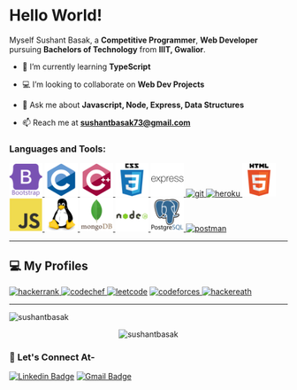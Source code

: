 <h1>Hello World!</h1>
Myself Sushant Basak, a <b>Competitive Programmer</b>, <b> Web Developer </b> pursuing <b>Bachelors of Technology</b> from <b>IIIT, Gwalior</b>.

- 🌱 I’m currently learning **TypeScript**

- :computer: I’m looking to collaborate on **Web Dev Projects**

- 💬 Ask me about **Javascript, Node, Express, Data Structures**

- 📫 Reach me at **sushantbasak73@gmail.com**


<h3 align="left">Languages and Tools:</h3>
<a href="https://getbootstrap.com" target="_blank"> <img src="https://raw.githubusercontent.com/devicons/devicon/master/icons/bootstrap/bootstrap-plain-wordmark.svg" alt="bootstrap" width="60" height="60"/> </a> <a href="https://www.cprogramming.com/" target="_blank"> <img src="https://raw.githubusercontent.com/devicons/devicon/master/icons/c/c-original.svg" alt="c" width="60" height="60"/> </a> </a> <a href="https://www.w3schools.com/cpp/" target="_blank"> <img src="https://raw.githubusercontent.com/devicons/devicon/master/icons/cplusplus/cplusplus-original.svg" alt="cplusplus" width="60" height="60"/> </a> <a href="https://www.w3schools.com/css/" target="_blank"> <img src="https://raw.githubusercontent.com/devicons/devicon/master/icons/css3/css3-original-wordmark.svg" alt="css3" width="60" height="60"/> </a> </a> <a href="https://expressjs.com" target="_blank"> <img src="https://raw.githubusercontent.com/devicons/devicon/master/icons/express/express-original-wordmark.svg" alt="express" width="60" height="60"/> </a> <a href="https://git-scm.com/" target="_blank"> <img src="https://www.vectorlogo.zone/logos/git-scm/git-scm-icon.svg" alt="git" width="60" height="60"/> </a> <a href="https://heroku.com" target="_blank"> <img src="https://www.vectorlogo.zone/logos/heroku/heroku-icon.svg" alt="heroku" width="60" height="60"/> </a> <a href="https://www.w3.org/html/" target="_blank"> <img src="https://raw.githubusercontent.com/devicons/devicon/master/icons/html5/html5-original-wordmark.svg" alt="html5" width="60" height="60"/> </a> <a href="https://developer.mozilla.org/en-US/docs/Web/JavaScript" target="_blank"> <img src="https://raw.githubusercontent.com/devicons/devicon/master/icons/javascript/javascript-original.svg" alt="javascript" width="60" height="60"/> </a> <a href="https://www.linux.org/" target="_blank"> <img src="https://raw.githubusercontent.com/devicons/devicon/master/icons/linux/linux-original.svg" alt="linux" width="60" height="60"/>  </a> <a href="https://www.mongodb.com/" target="_blank"> <img src="https://raw.githubusercontent.com/devicons/devicon/master/icons/mongodb/mongodb-original-wordmark.svg" alt="mongodb" width="60" height="60"/> </a> <a href="https://nodejs.org" target="_blank"> <img src="https://raw.githubusercontent.com/devicons/devicon/master/icons/nodejs/nodejs-original-wordmark.svg" alt="nodejs" width="60" height="60"/> </a> <a href="https://www.postgresql.org" target="_blank"> <img src="https://raw.githubusercontent.com/devicons/devicon/master/icons/postgresql/postgresql-original-wordmark.svg" alt="postgresql" width="60" height="60"/> </a> 
<a href="https://postman.com" target="_blank"> <img src="https://www.vectorlogo.zone/logos/getpostman/getpostman-icon.svg" alt="postman" width="60" height="60"/> </a> 

***
## 💻 My Profiles
<p align="left"> 
<a href="https://www.hackerrank.com/sushantbasak73?hr_r=1" target="_blank"> <img src="https://upload.wikimedia.org/wikipedia/commons/6/65/HackerRank_logo.png" alt="hackerrank" width="80" height="80"/> </a>
<a href="https://www.codechef.com/users/kevin_007" target="_blank"> <img src="https://i.pinimg.com/originals/c5/d9/fc/c5d9fc1e18bcf039f464c2ab6cfb3eb6.jpg" alt="codechef" height="60"/> </a>
<a href="https://leetcode.com/kevin_007/" target="_blank"> <img src="https://upload.wikimedia.org/wikipedia/commons/1/19/LeetCode_logo_black.png" alt="leetcode" width="60" height="60"/></a>
<a href="https://codeforces.com/profile/kevin_007" target="_blank"> <img src="https://1.bp.blogspot.com/-pBimI1ZhYAA/Wnde0nmCz8I/AAAAAAAABPI/5LZ2y9tBOZIV-pm9KNbyNy3WZJkGS54WgCPcBGAYYCw/s1600/codeforce.png" alt="codeforces" width="60" height="60"/> </a>
<a href="https://www.hackerearth.com/@sushantbasak73" target="_blank"> <img src="https://upload.wikimedia.org/wikipedia/commons/e/e8/HackerEarth_logo.png" alt="hackereath" width="60" height="60"/> </a>


</p>

***
<p align="left"> <img src="https://komarev.com/ghpvc/?username=sushantbasak&label=Profile%20views&color=0e75b6&style=flat" alt="sushantbasak" /> </p>


<p align="center"> <img src="https://github-readme-stats.vercel.app/api?username=sushantbasak&show_icons=true&count_private=true&theme=tokyonight" alt="sushantbasak" />
  
### :handshake: **Let's Connect At-**
  
[![Linkedin Badge](https://img.shields.io/badge/-Sushant%20Basak-blue?style=flat-square&logo=Linkedin&logoColor=white&link=https://www.linkedin.com/in/sushant-basak-29928b190/)](https://www.linkedin.com/in/sushant-basak-29928b190/)
[![Gmail Badge](https://img.shields.io/badge/-sushantbasak73@gmail.com-c14438?style=flat-square&logo=Gmail&logoColor=white&link=mailto:sushantbasak73@gmail.com)](mailto:sushantbasak73@gmail.com)
